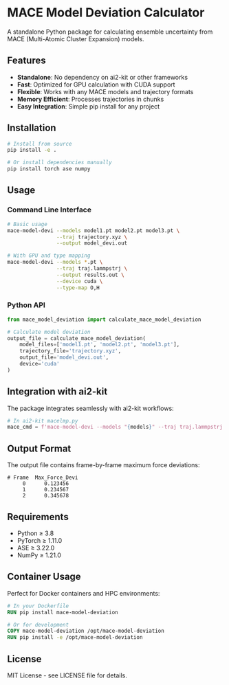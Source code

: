 # MACE Model Deviation Calculator

A standalone Python package for calculating ensemble uncertainty from MACE (Multi-Atomic Cluster Expansion) models.

## Features

- **Standalone**: No dependency on ai2-kit or other frameworks
- **Fast**: Optimized for GPU calculation with CUDA support
- **Flexible**: Works with any MACE models and trajectory formats
- **Memory Efficient**: Processes trajectories in chunks
- **Easy Integration**: Simple pip install for any project

## Installation

```bash
# Install from source
pip install -e .

# Or install dependencies manually
pip install torch ase numpy
```

## Usage

### Command Line Interface

```bash
# Basic usage
mace-model-devi --models model1.pt model2.pt model3.pt \
                --traj trajectory.xyz \
                --output model_devi.out

# With GPU and type mapping
mace-model-devi --models *.pt \
                --traj traj.lammpstrj \
                --output results.out \
                --device cuda \
                --type-map O,H
```

### Python API

```python
from mace_model_deviation import calculate_mace_model_deviation

# Calculate model deviation
output_file = calculate_mace_model_deviation(
    model_files=['model1.pt', 'model2.pt', 'model3.pt'],
    trajectory_file='trajectory.xyz',
    output_file='model_devi.out',
    device='cuda'
)
```

## Integration with ai2-kit

The package integrates seamlessly with ai2-kit workflows:

```python
# In ai2-kit macelmp.py
mace_cmd = f'mace-model-devi --models "{models}" --traj traj.lammpstrj --output model_devi.out --device cuda'
```

## Output Format

The output file contains frame-by-frame maximum force deviations:

```
# Frame  Max_Force_Devi
     0      0.123456
     1      0.234567
     2      0.345678
```

## Requirements

- Python ≥ 3.8
- PyTorch ≥ 1.11.0
- ASE ≥ 3.22.0
- NumPy ≥ 1.21.0

## Container Usage

Perfect for Docker containers and HPC environments:

```dockerfile
# In your Dockerfile
RUN pip install mace-model-deviation

# Or for development
COPY mace-model-deviation /opt/mace-model-deviation
RUN pip install -e /opt/mace-model-deviation
```

## License

MIT License - see LICENSE file for details.